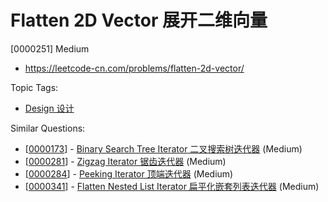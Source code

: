 # Flatten 2D Vector 展开二维向量

[0000251] Medium

- https://leetcode-cn.com/problems/flatten-2d-vector/

Topic Tags:

- [Design 设计](https://leetcode-cn.com/tag/design/)

Similar Questions:

- [[0000173](https://leetcode-cn.com/problems/binary-search-tree-iterator/)] - [Binary Search Tree Iterator 二叉搜索树迭代器](./0000173.binary-search-tree-iterator.md) (Medium)
- [[0000281](https://leetcode-cn.com/problems/zigzag-iterator/)] - [Zigzag Iterator 锯齿迭代器](./0000281.zigzag-iterator.md) (Medium)
- [[0000284](https://leetcode-cn.com/problems/peeking-iterator/)] - [Peeking Iterator 顶端迭代器](./0000284.peeking-iterator.md) (Medium)
- [[0000341](https://leetcode-cn.com/problems/flatten-nested-list-iterator/)] - [Flatten Nested List Iterator 扁平化嵌套列表迭代器](./0000341.flatten-nested-list-iterator.md) (Medium)
